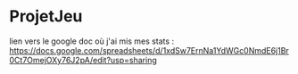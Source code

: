 # ProjetJeu

lien vers le google doc où j'ai mis mes stats : https://docs.google.com/spreadsheets/d/1xdSw7ErnNa1YdWGc0NmdE6j1Br0Ct7OmejOXy76J2pA/edit?usp=sharing
